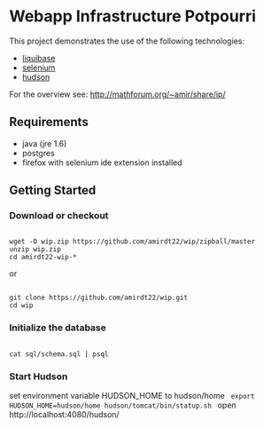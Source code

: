 # Webapp Infrastructure Potpourri 


This project demonstrates the use of the following technologies:
* [liquibase](http://www.liquibase.org)
* [selenium](http://www.seleniumhq.org)
* [hudson](http://hudson-ci.org)

For the overview see: http://mathforum.org/~amir/share/ip/

## Requirements
* java (jre 1.6)
* postgres
* firefox with selenium ide extension installed

## Getting Started

### Download or checkout

<code>
wget -O wip.zip https://github.com/amirdt22/wip/zipball/master
unzip wip.zip
cd amirdt22-wip-*
</code>

or

<code>
git clone https://github.com/amirdt22/wip.git
cd wip
</code>

### Initialize the database

<code>
cat sql/schema.sql | psql
</code>

### Start Hudson

set environment variable HUDSON_HOME to hudson/home
<code>
export HUDSON_HOME=hudson/home hudson/tomcat/bin/statup.sh
</code>
open http://localhost:4080/hudson/
